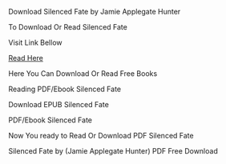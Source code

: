 Download Silenced Fate by Jamie Applegate Hunter

To Download Or Read Silenced Fate

Visit Link Bellow

[Read Here](https://mobionlines.web.app/scorched/124177120-silenced-fate)

Here You Can Download Or Read Free Books

Reading PDF/Ebook Silenced Fate

Download EPUB Silenced Fate

PDF/Ebook Silenced Fate

Now You ready to Read Or Download PDF Silenced Fate

Silenced Fate by (Jamie Applegate Hunter) PDF Free Download
